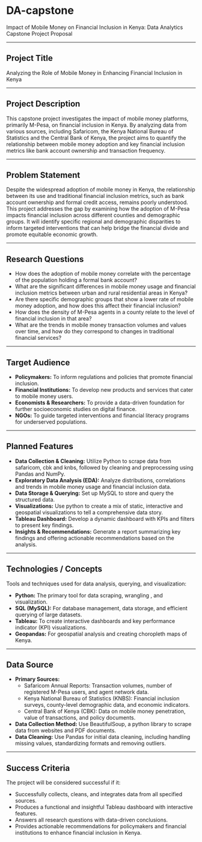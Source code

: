 # DA-capstone
Impact of Mobile Money on Financial Inclusion in Kenya: Data Analytics Capstone Project Proposal

***

## Project Title
Analyzing the Role of Mobile Money in Enhancing Financial Inclusion in Kenya

***

## Project Description
This capstone project investigates the impact of mobile money platforms, primarily M-Pesa, on financial inclusion in Kenya. By analyzing data from various sources, including Safaricom, the Kenya National Bureau of Statistics and the Central Bank of Kenya, the project aims to quantify the relationship between mobile money adoption and key financial inclusion metrics like bank account ownership and transaction frequency. 

***

## Problem Statement
Despite the widespread adoption of mobile money in Kenya, the relationship between its use and traditional financial inclusion metrics, such as bank account ownership and formal credit access, remains poorly understood. This project addresses the gap by examining how the adoption of M-Pesa impacts financial inclusion across different counties and demographic groups. It will identify specific regional and demographic disparities to inform targeted interventions that can help bridge the financial divide and promote equitable economic growth.

***

## Research Questions
* How does the adoption of mobile money correlate with the percentage of the population holding a formal bank account?
* What are the significant differences in mobile money usage and financial inclusion metrics between urban and rural residential areas in Kenya?
* Are there specific demographic groups that show a lower rate of mobile money adoption, and how does this affect their financial inclusion?
* How does the density of M-Pesa agents in a county relate to the level of financial inclusion in that area?
* What are the trends in mobile money transaction volumes and values over time, and how do they correspond to changes in traditional financial services?

***

## Target Audience
* **Policymakers:** To inform regulations and policies that promote financial inclusion.
* **Financial Institutions:** To develop new products and services that cater to mobile money users.
* **Economists & Researchers:** To provide a data-driven foundation for further socioeconomic studies on digital finance.
* **NGOs:** To guide targeted interventions and financial literacy programs for underserved populations.

***

## Planned Features
* **Data Collection & Cleaning:** Utilize Python to scrape data from safaricom, cbk and knbs, followed by cleaning and preprocessing using Pandas and NumPy.
* **Exploratory Data Analysis (EDA):** Analyze distributions, correlations and trends in mobile money usage and financial inclusion data.
* **Data Storage & Querying:** Set up MySQL to store and query the structured data.
* **Visualizations:** Use python to create a mix of static, interactive and geospatial visualizations to tell a comprehensive data story.
* **Tableau Dashboard:** Develop a dynamic dashboard with KPIs and filters to present key findings.
* **Insights & Recommendations:** Generate a report summarizing key findings and offering actionable recommendations based on the analysis.

***

## Technologies / Concepts
Tools and techniques used for data analysis, querying, and visualization:
* **Python:** The primary tool for data scraping, wrangling , and visualization.
* **SQL (MySQL):** For database management, data storage, and efficient querying of large datasets.
* **Tableau:** To create interactive dashboards and key performance indicator (KPI) visualizations.
* **Geopandas:** For geospatial analysis and creating choropleth maps of Kenya.

***

## Data Source
* **Primary Sources:**
    * Safaricom Annual Reports: Transaction volumes, number of registered M-Pesa users, and agent network data.
    * Kenya National Bureau of Statistics (KNBS): Financial inclusion surveys, county-level demographic data, and economic indicators.
    * Central Bank of Kenya (CBK): Data on mobile money penetration, value of transactions, and policy documents.
* **Data Collection Method:** Use BeautifulSoup, a python library to scrape data from websites and PDF documents.
* **Data Cleaning:** Use Pandas for initial data cleaning, including handling missing values, standardizing formats and removing outliers.

***

## Success Criteria
The project will be considered successful if it:
* Successfully collects, cleans, and integrates data from all specified sources.
* Produces a functional and insightful Tableau dashboard with interactive features.
* Answers all research questions with data-driven conclusions.
* Provides actionable recommendations for policymakers and financial institutions to enhance financial inclusion in Kenya.

